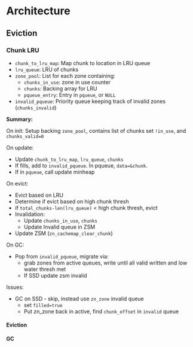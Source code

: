 # Architecture

## Eviction

### Chunk LRU

* `chunk_to_lru_map`: Map chunk to location in LRU queue
* `lru_queue`: LRU of chunks
* `zone_pool`: List for each zone containing:
  * `chunks_in_use`: zone in use counter
  * `chunks`: Backing array for LRU
  * `pqueue_entry`: Entry in `pqueue`, or `NULL`
* `invalid_pqueue`: Priority queue keeping track of invalid zones (`chunks_invalid`)

**Summary:**

On init:
Setup backing `zone_pool`, contains list of chunks set `!in_use`, and `chunks_valid=0`

On update:
* Update `chunk_to_lru_map`, `lru_queue`, `chunks`
* If fills, add to `invalid_pqueue`. In pqueue, `data=&chunk`.
* If in `pqueue`, call update minheap

On evict:
* Evict based on LRU
* Determine if evict based on high chunk thresh
* if `total_chunks-len(lru_queue)` < high chunk thresh, evict
* Invalidation:
  * Update `chunks_in_use`, `chunks`
  * Update Invalid queue in ZSM
* Update ZSM (`zn_cachemap_clear_chunk`)

On GC:
* Pop from `invalid_pqueue`, migrate via:
  * grab zones from active queues, write until all valid written and low water thresh met
  * If SSD update zsm invalid

Issues:
* GC on SSD - skip, instead use `zn_zone` invalid queue
  * set `filled=true`
  * Put zn_zone back in active, find `chunk_offset` in `invalid` queue

#### Eviction

#### GC